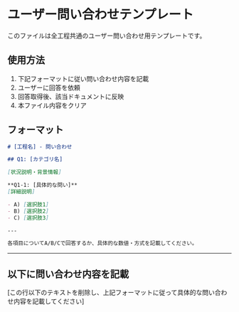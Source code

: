 # ユーザー問い合わせテンプレート

このファイルは全工程共通のユーザー問い合わせ用テンプレートです。

## 使用方法

1. 下記フォーマットに従い問い合わせ内容を記載
2. ユーザーに回答を依頼  
3. 回答取得後、該当ドキュメントに反映
4. 本ファイル内容をクリア

## フォーマット

```markdown
# [工程名] - 問い合わせ

## Q1: [カテゴリ名]

[状況説明・背景情報]

**Q1-1: [具体的な問い]**
[詳細説明]

- A) [選択肢1]
- B) [選択肢2]
- C) [選択肢3]

---

各項目についてA/B/Cで回答するか、具体的な数値・方式を記載してください。
```

---

## 以下に問い合わせ内容を記載

[この行以下のテキストを削除し、上記フォーマットに従って具体的な問い合わせ内容を記載してください]